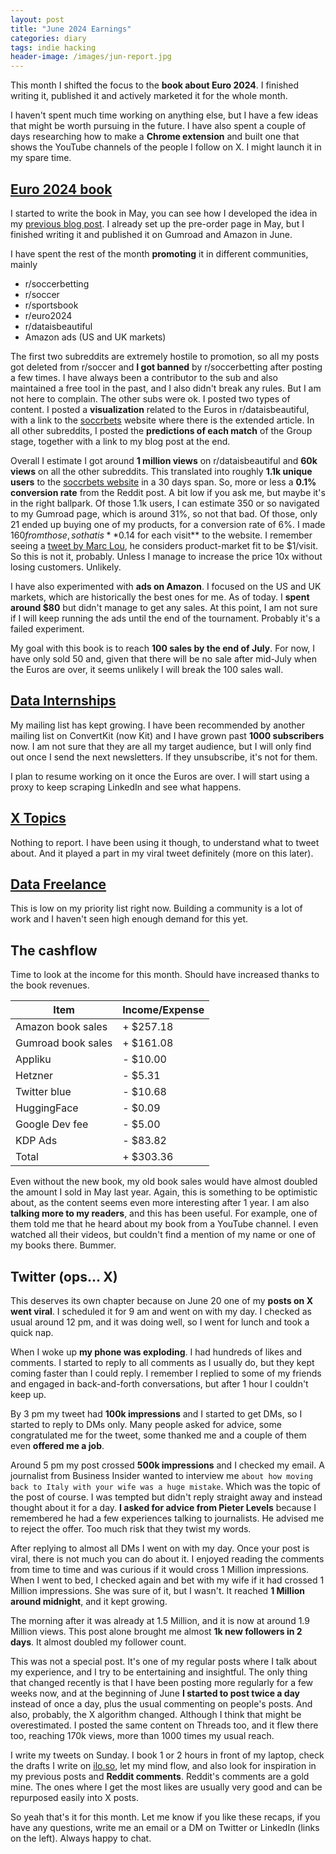 ```yaml
---
layout: post
title: "June 2024 Earnings"
categories: diary
tags: indie hacking
header-image: /images/jun-report.jpg
---
```


This month I shifted the focus to the **book about Euro 2024**. I finished writing it, published it and actively marketed it for the whole month.

I haven't spent much time working on anything else, but I have a few ideas that might be worth pursuing in the future. I have also spent a couple of days researching how to make a **Chrome extension** and built one that shows the YouTube channels of the people I follow on X. I might launch it in my spare time.

## [Euro 2024 book][euro2024]

I started to write the book in May, you can see how I developed the idea in my [previous blog post][may-report]. I already set up the pre-order page in May, but I finished writing it and published it on Gumroad and Amazon in June.

I have spent the rest of the month **promoting** it in different communities, mainly

- r/soccerbetting
- r/soccer
- r/sportsbook
- r/euro2024
- r/dataisbeautiful
- Amazon ads (US and UK markets)

The first two subreddits are extremely hostile to promotion, so all my posts got deleted from r/soccer and **I got banned** by r/soccerbetting after posting a few times. I have always been a contributor to the sub and also maintained a free tool in the past, and I also didn't break any rules. But I am not here to complain. The other subs were ok. I posted two types of content. I posted a **visualization** related to the Euros in r/dataisbeautiful, with a link to the [soccrbets][soccrbets] website where there is the extended article. In all other subreddits, I posted the **predictions of each match** of the Group stage, together with a link to my blog post at the end.

Overall I estimate I got around **1 million views** on r/dataisbeautiful and **60k views** on all the other subreddits. This translated into roughly **1.1k unique users** to the [soccrbets website][soccrbets] in a 30 days span. So, more or less a **0.1% conversion rate** from the Reddit post. A bit low if you ask me, but maybe it's in the right ballpark. Of those 1.1k users, I can estimate 350 or so navigated to my Gumroad page, which is around 31%, so not that bad. Of those, only 21 ended up buying one of my products, for a conversion rate of 6%. I made $160 from those, so that is **$0.14 for each visit** to the website. I remember seeing a [tweet by Marc Lou][marc-tweet], he considers product-market fit to be $1/visit. So this is not it, probably. Unless I manage to increase the price 10x without losing customers. Unlikely.

I have also experimented with **ads on Amazon**. I focused on the US and UK markets, which are historically the best ones for me. As of today. I **spent around $80** but didn't manage to get any sales. At this point, I am not sure if I will keep running the ads until the end of the tournament. Probably it's a failed experiment.

My goal with this book is to reach **100 sales by the end of July**. For now, I have only sold 50 and, given that there will be no sale after mid-July when the Euros are over, it seems unlikely I will break the 100 sales wall.

## [Data Internships][datainternships]

My mailing list has kept growing. I have been recommended by another mailing list on ConvertKit (now Kit) and I have grown past **1000 subscribers** now. I am not sure that they are all my target audience, but I will only find out once I send the next newsletters. If they unsubscribe, it's not for them.

I plan to resume working on it once the Euros are over. I will start using a proxy to keep scraping LinkedIn and see what happens.

## [X Topics][xtopics]

Nothing to report. I have been using it though, to understand what to tweet about. And it played a part in my viral tweet definitely (more on this later).

## [Data Freelance][datafreelance]

This is low on my priority list right now. Building a community is a lot of work and I haven't seen high enough demand for this yet.

## The cashflow

Time to look at the income for this month. Should have increased thanks to the book revenues.

| Item               | Income/Expense |
| ------------------ | -------------- |
| Amazon book sales  | + $257.18      |
| Gumroad book sales | + $161.08      |
| Appliku            | - $10.00       |
| Hetzner            | - $5.31        |
| Twitter blue       | - $10.68       |
| HuggingFace        | - $0.09        |
| Google Dev fee     | - $5.00        |
| KDP Ads            | - $83.82       |
| Total              | + $303.36      |

Even without the new book, my old book sales would have almost doubled the amount I sold in May last year. Again, this is something to be optimistic about, as the content seems even more interesting after 1 year. I am also **talking more to my readers**, and this has been useful. For example, one of them told me that he heard about my book from a YouTube channel. I even watched all their videos, but couldn't find a mention of my name or one of my books there. Bummer.

## Twitter (ops... X)

This deserves its own chapter because on June 20 one of my **posts on X went viral**. I scheduled it for 9 am and went on with my day. I checked as usual around 12 pm, and it was doing well, so I went for lunch and took a quick nap.

When I woke up **my phone was exploding**. I had hundreds of likes and comments. I started to reply to all comments as I usually do, but they kept coming faster than I could reply. I remember I replied to some of my friends and engaged in back-and-forth conversations, but after 1 hour I couldn't keep up.

By 3 pm my tweet had **100k impressions** and I started to get DMs, so I started to reply to DMs only. Many people asked for advice, some congratulated me for the tweet, some thanked me and a couple of them even **offered me a job**.

Around 5 pm my post crossed **500k impressions** and I checked my email. A journalist from Business Insider wanted to interview me `about how moving back to Italy with your wife was a huge mistake`. Which was the topic of the post of course. I was tempted but didn't reply straight away and instead thought about it for a day. **I asked for advice from Pieter Levels** because I remembered he had a few experiences talking to journalists. He advised me to reject the offer. Too much risk that they twist my words.

After replying to almost all DMs I went on with my day. Once your post is viral, there is not much you can do about it. I enjoyed reading the comments from time to time and was curious if it would cross 1 Million impressions. When I went to bed, I checked again and bet with my wife if it had crossed 1 Million impressions. She was sure of it, but I wasn't. It reached **1 Million around midnight**, and it kept growing.

The morning after it was already at 1.5 Million, and it is now at around 1.9 Million views. This post alone brought me almost **1k new followers in 2 days**. It almost doubled my follower count.

This was not a special post. It's one of my regular posts where I talk about my experience, and I try to be entertaining and insightful. The only thing that changed recently is that I have been posting more regularly for a few weeks now, and at the beginning of June **I started to post twice a day** instead of once a day, plus the usual commenting on people's posts.
And also, probably, the X algorithm changed. Although I think that might be overestimated. I posted the same content on Threads too, and it flew there too, reaching 170k views, more than 1000 times my usual reach.

I write my tweets on Sunday. I book 1 or 2 hours in front of my laptop, check the drafts I write on [ilo.so][ilo], let my mind flow, and also look for inspiration in my previous posts and **Reddit comments**. Reddit's comments are a gold mine. The ones where I get the most likes are usually very good and can be repurposed easily into X posts.

So yeah that's it for this month. Let me know if you like these recaps, if you have any questions, write me an email or a DM on Twitter or LinkedIn (links on the left). Always happy to chat.

[may-report]: https://www.tropianhs.com/diary/2024/06/06/may-report
[soccrbets]: https://soccrbets.com
[marc-tweet]: https://x.com/marc_louvion/status/1796088484676993240
[xtopics]: https://xtopics.co
[datainternships]: https://datainternships.co
[datafreelance]: https://datafreelance.co
[euro2024]: https://tropianhs.gumroad.com/l/euro2024
[ilo]: https://ilo.so

